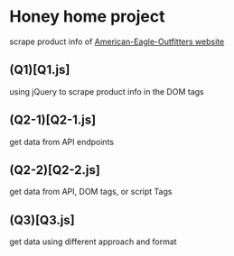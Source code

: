 # Honey home project
scrape product info of [American-Eagle-Outfitters website](https://www.ae.com/)

## (Q1)[Q1.js]
using jQuery to scrape product info in the DOM tags

## (Q2-1)[Q2-1.js]
get data from API endpoints 

## (Q2-2)[Q2-2.js]
get data from API, DOM tags, or script Tags

## (Q3)[Q3.js]
get data using different approach and format

